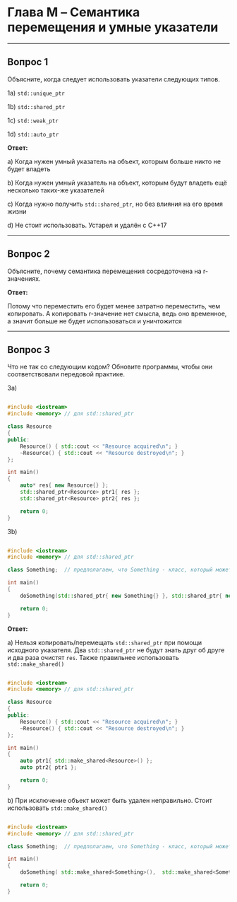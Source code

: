 # Глава M – Семантика перемещения и умные указатели  

___

## Вопрос 1

Объясните, когда следует использовать указатели следующих типов.

1a) `std::unique_ptr`

1b) `std::shared_ptr`

1c) `std::weak_ptr`

1d) `std::auto_ptr`

__Ответ:__

a) Когда нужен умный указатель на объект, которым больше никто не будет владеть

b) Когда нужен умный указатель на объект, которым будут владеть ещё несколько таких-же указателей

c) Когда нужно получить `std::shared_ptr`, но без влияния на его время жизни

d) Не стоит использовать. Устарел и удалён с C++17

___

## Вопрос 2

Объясните, почему семантика перемещения сосредоточена на r-значениях.

__Ответ:__

Потому что переместить его будет менее затратно переместить, чем копировать. А копировать r-значение нет смысла, ведь оно временное, а значит больше не будет использоваться и уничтожится

___

## Вопрос 3

Что не так со следующим кодом? Обновите программы, чтобы они соответствовали передовой практике.

3а)

```cpp

#include <iostream>
#include <memory> // для std::shared_ptr

class Resource
{
public:
    Resource() { std::cout << "Resource acquired\n"; }
    ~Resource() { std::cout << "Resource destroyed\n"; }
};

int main()
{
    auto* res{ new Resource{} };
    std::shared_ptr<Resource> ptr1{ res };
    std::shared_ptr<Resource> ptr2{ res };

    return 0;
}

```

3b)

```cpp

#include <iostream>
#include <memory> // для std::shared_ptr

class Something;  // предполагаем, что Something - класс, который может вызвать исключение

int main()
{
    doSomething(std::shared_ptr{ new Something{} }, std::shared_ptr{ new Something{} });

    return 0;
}

```

__Ответ:__

a) Нельзя копировать/перемещать `std::shared_ptr` при помощи исходного указателя. Два `std::shared_ptr` не будут знать друг об друге и два раза очистят `res`. Также правильнее использовать `std::make_shared()`

```cpp

#include <iostream>
#include <memory> // для std::shared_ptr

class Resource
{
public:
    Resource() { std::cout << "Resource acquired\n"; }
    ~Resource() { std::cout << "Resource destroyed\n"; }
};

int main()
{
    auto ptr1{ std::make_shared<Resource>() };
    auto ptr2{ ptr1 };

    return 0;
}

```

b)  При исключение объект может быть удален неправильно. Стоит использовать `std::make_shared()`

```cpp

#include <iostream>
#include <memory> // для std::shared_ptr

class Something;  // предполагаем, что Something - класс, который может вызвать исключение

int main()
{
    doSomething( std::make_shared<Something>(),  std::make_shared<Something>());

    return 0;
}

```